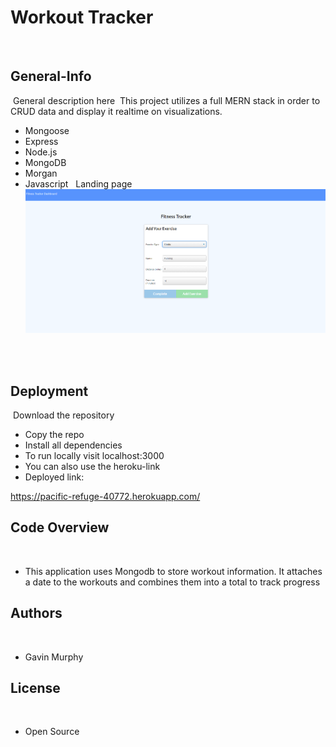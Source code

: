 # Workout Tracker
​

## General-Info
​
General description here
​
This project utilizes a full MERN stack in order to CRUD data and display it realtime on visualizations. 
- Mongoose
- Express
- Node.js
- MongoDB
- Morgan
- Javascript
​
​
Landing page 
​
![Image](assets/landing.png)
​

​
## Deployment
​
Download the repository
​
- Copy the repo
- Install all dependencies
- To run locally visit localhost:3000
- You can also use the heroku-link
- Deployed link: 

https://pacific-refuge-40772.herokuapp.com/
​
## Code Overview
​
- This application uses Mongodb to store workout information. It attaches a date to the workouts and combines them into a total to track progress
​
​
## Authors
​
- Gavin Murphy
​
## License
​
- Open Source